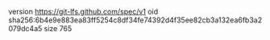 version https://git-lfs.github.com/spec/v1
oid sha256:6b4e9e883ea83ff5254c8df34fe74392d4f35ee82cb3a132ea6fb3a2079dc4a5
size 765
